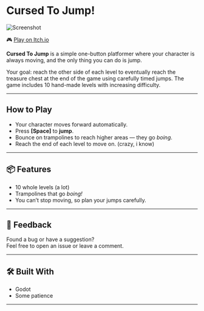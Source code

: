 # Cursed To Jump!

![Screenshot](https://github.com/user-attachments/assets/4d9b7e00-23b8-44e1-ae05-89885ed4e081)

🎮 [Play on Itch.io](alkhemrt.itch.io/cursed-to-jump)

**Cursed To Jump** is a simple one-button platformer where your character is always moving, and the only thing you can do is jump.

Your goal: reach the other side of each level to eventually reach the treasure chest at the end of the game using carefully timed jumps. The game includes 10 hand-made levels with increasing difficulty.

---

## How to Play

- Your character moves forward automatically.
- Press **[Space]** to **jump**.
- Bounce on trampolines to reach higher areas — they go *boing*.
- Reach the end of each level to move on. (crazy, i know)

---

## 📦 Features

- 10 whole levels (a lot)
- Trampolines that go *boing!*
- You can’t stop moving, so plan your jumps carefully.

---

## 🧪 Feedback

Found a bug or have a suggestion?  
Feel free to open an issue or leave a comment.

---

## 🛠 Built With

- Godot
- Some patience

---
